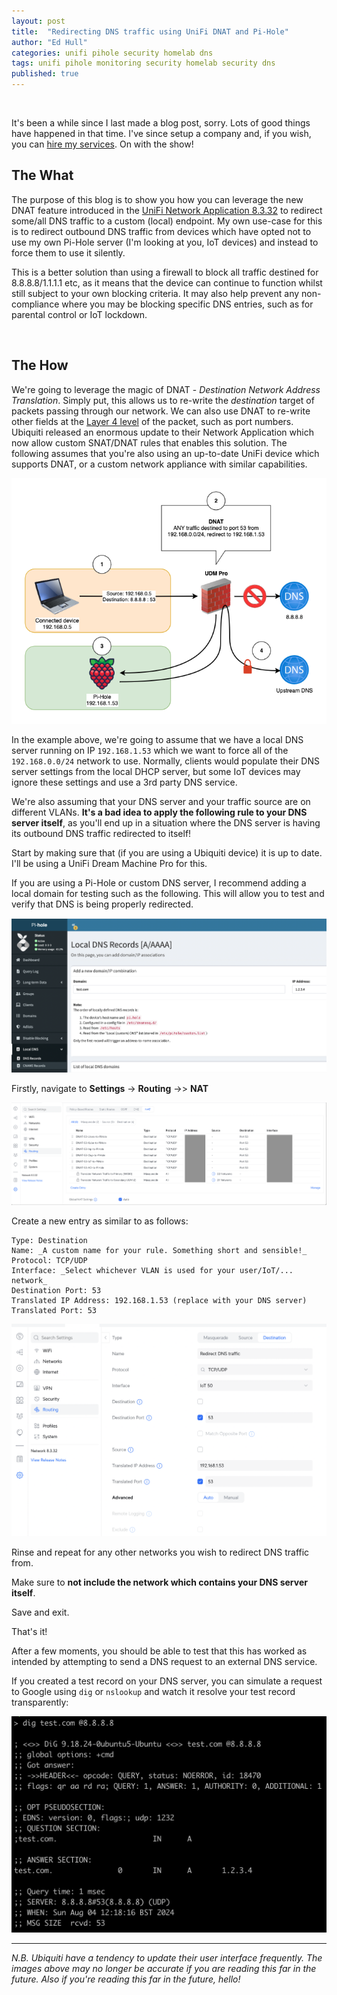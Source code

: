 ```yaml
---
layout: post
title:  "Redirecting DNS traffic using UniFi DNAT and Pi-Hole"
author: "Ed Hull"
categories: unifi pihole security homelab dns
tags: unifi pihole monitoring security homelab security dns
published: true
---
```

<br/>

It's been a while since I last made a blog post, sorry. Lots of good things have happened in that time. I've since setup a company and, if you wish, you can [hire my services](https://www.zeyix.co.uk/contact). On with the show!
<br />

## The What

The purpose of this blog is to show you how you can leverage the new DNAT feature introduced in the [UniFi Network Application 8.3.32](https://community.ui.com/releases/UniFi-Network-Application-8-3-32/54f3b506-afcf-4a7c-aba6-01a884dd9003) to redirect some/all DNS traffic to a custom (local) endpoint. My own use-case for this is to redirect outbound DNS traffic from devices which have opted not to use my own Pi-Hole server (I'm looking at you, IoT devices) and instead to force them to use it silently. 

This is a better solution than using a firewall to block all traffic destined for 8.8.8.8/1.1.1.1 etc, as it means that the device can continue to function whilst still subject to your own blocking criteria. It may also help prevent any non-compliance where you may be blocking specific DNS entries, such as for parental control or IoT lockdown.

<br />

## The How

We're going to leverage the magic of DNAT - _Destination Network Address Translation_. Simply put, this allows us to re-write the _destination_ target of packets passing through our network. We can also use DNAT to re-write other fields at the [Layer 4 level](https://en.wikipedia.org/wiki/OSI_model) of the packet, such as port numbers. Ubiquiti released an enormous update to their Network Application which now allow custom SNAT/DNAT rules that enables this solution. The following assumes that you're also using an up-to-date UniFi device which supports DNAT, or a custom network appliance with similar capabilities.

![dnat-1](/images/blog/dnat1.png)

In the example above, we're going to assume that we have a local DNS server running on IP `192.168.1.53` which we want to force all of the `192.168.0.0/24` network to use. Normally, clients would populate their DNS server settings from the local DHCP server, but some IoT devices may ignore these settings and use a 3rd party DNS service. 

We're also assuming that your DNS server and your traffic source are on different VLANs. **It's a bad idea to apply the following rule to your DNS server itself**, as you'll end up in a situation where the DNS server is having its outbound DNS traffic redirected to itself!

Start by making sure that (if you are using a Ubiquiti device) it is up to date. I'll be using a UniFi Dream Machine Pro for this. 

If you are using a Pi-Hole or custom DNS server, I recommend adding a local domain for testing such as the following. This will allow you to test and verify that DNS is being properly redirected.

![dnat-3](/images/blog/dnat3.png)

Firstly, navigate to **Settings** -> **Routing**  ->> **NAT**

![dnat-2](/images/blog/dnat2.png)

Create a new entry as similar to as follows:

```
Type: Destination
Name: _A custom name for your rule. Something short and sensible!_
Protocol: TCP/UDP
Interface: _Select whichever VLAN is used for your user/IoT/... network_
Destination Port: 53
Translated IP Address: 192.168.1.53 (replace with your DNS server)
Translated Port: 53
```

![dnat-4](/images/blog/dnat4.png)

Rinse and repeat for any other networks you wish to redirect DNS traffic from. 

Make sure to **not include the network which contains your DNS server itself**. 

Save and exit.

That's it! 

After a few moments, you should be able to test that this has worked as intended by attempting to send a DNS request to an external DNS service.

If you created a test record on your DNS server, you can simulate a request to Google using `dig` or `nslookup` and watch it resolve your test record transparently:

![dnat-5](/images/blog/dnat5.png)

---
_N.B. Ubiquiti have a tendency to update their user interface frequently. The images above may no longer be accurate if you are reading this far in the future. Also if you're reading this far in the future, hello!_